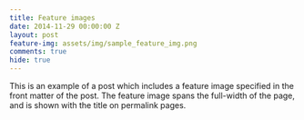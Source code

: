 ```yaml
---
title: Feature images
date: 2014-11-29 00:00:00 Z
layout: post
feature-img: assets/img/sample_feature_img.png
comments: true
hide: true
---
```


This is an example of a post which includes a feature image specified in the front matter of the post. The feature image spans the full-width of the page, and is shown with the title on permalink pages.
